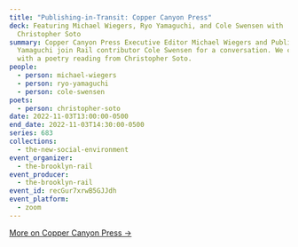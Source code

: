 ```yaml
---
title: "Publishing-in-Transit: Copper Canyon Press"
deck: Featuring Michael Wiegers, Ryo Yamaguchi, and Cole Swensen with
  Christopher Soto
summary: Copper Canyon Press Executive Editor Michael Wiegers and Publicist Ryo
  Yamaguchi join Rail contributor Cole Swensen for a conversation. We conclude
  with a poetry reading from Christopher Soto.
people:
  - person: michael-wiegers
  - person: ryo-yamaguchi
  - person: cole-swensen
poets:
  - person: christopher-soto
date: 2022-11-03T13:00:00-0500
end_date: 2022-11-03T14:30:00-0500
series: 683
collections:
  - the-new-social-environment
event_organizer:
  - the-brooklyn-rail
event_producer:
  - the-brooklyn-rail
event_id: recGur7xrwB5GJJdh
event_platform:
  - zoom
---
```

[M﻿ore on Copper Canyon Press →](https://www.coppercanyonpress.org/)